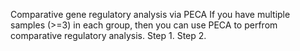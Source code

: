 Comparative gene regulatory analysis via PECA
If you have multiple samples (>=3) in each group, then you can use PECA to perfrom comparative regulatory analysis.
Step 1.
Step 2.
